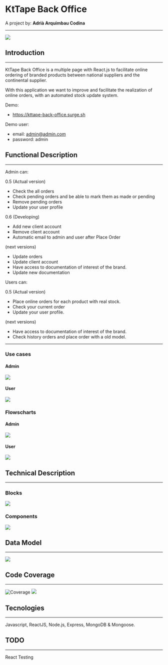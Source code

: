 # KtTape Back Office
A project by:
    **Adrià Arquimbau Codina**

---


![](https://kttape.es/wp-content/uploads/2019/02/Logo-sense-fons-dreta-blanc.png)

## **Introduction**
---
KtTape Back Office is a multiple page with React.js to facilitate online ordering of branded products between national suppliers and the continental supplier.

With this application we want to improve and facilitate the realization of online orders, with an automated stock update system.

Demo: 
+ https://kttape-back-office.surge.sh

Demo user:
+ email: admin@admin.com
+ password: admin

## **Functional Description**
---
Admin can:

0.5 (Actual version)
+ Check the all orders
+ Check pending orders and be able to mark them as made or pending
+ Remove pending orders
+ Update your user profile

0.6 (Developing)
+ Add new client account
+ Remove client account
+ Automatic email to admin and user after Place Order

(next versions)
+ Update orders
+ Update client account
+ Have access to documentation of interest of the brand.
+ Update new documentation

Users can:

0.5 (Actual version)
+ Place online orders for each product with real stock.
+ Check your current order 
+ Update your user profile.

(next versions)
+ Have access to documentation of interest of the brand.
+ Check history orders and place order with a old model.

---

### Use cases

#### Admin
![](./images/admin-cases.png)

#### User
![](./images/user-cases.png)

### Flowscharts

#### Admin
![](./images/admin-flow.png)

#### User
![](./images/user-flow.png)



## **Technical Description**
---

### **Blocks**
![](./images/blocks.png)
### **Components**
![](./images/components.png)

<!-- ### **React Components** TODO
 -->

## **Data Model**
---
![](./images/data-model.png)

## **Code Coverage**
---
![Coverage](https://img.shields.io/badge/Coverage-95%25-green.svg)
![](./images/test-api.png)

## **Tecnologies**
---

Javascript, ReactJS, Node.js, Express, MongoDB & Mongoose.

## **TODO**
---
React Testing